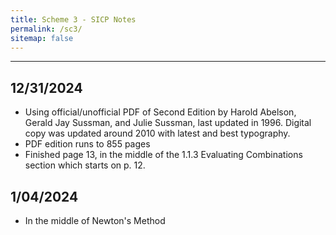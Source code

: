 ```yaml
---
title: Scheme 3 - SICP Notes
permalink: /sc3/
sitemap: false
---
```



***
## 12/31/2024
* Using official/unofficial PDF of Second Edition by Harold Abelson, Gerald Jay Sussman, and Julie Sussman, last updated in 1996. Digital copy was updated around 2010 with latest and best typography.
* PDF edition runs to 855 pages
* Finished page 13, in the middle of the 1.1.3 Evaluating Combinations section which starts on p. 12.
 

## 1/04/2024
* In the middle of Newton's Method
